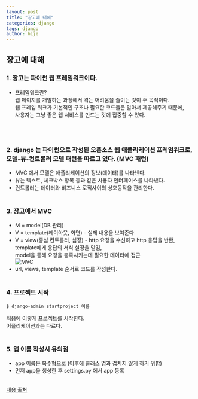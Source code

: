 ```yaml
---
layout: post
title: "장고에 대해"
categories: django
tags: django
author: hije
---
```

## 장고에 대해
### 1. 장고는 파이썬 웹 프레임워크이다.  
* 프레임워크란?  
  웹 페이지를 개발하는 과정에서 겪는 어려움을 줄이는 것이 주 목적이다.  
  웹 프레임 워크가 기본적인 구조나 필요한 코드들은 알아서 제공해주기 때문에,  
  사용자는 그냥 좋은 웹 서비스를 만드는 것에 집중할 수 있다.
  
    <br/><br/>
  
### 2. django 는 파이썬으로 작성된 오픈소스 웹 애플리케이션 프레임워크로, 모델-뷰-컨트롤러 모델 패턴을 따르고 있다. (MVC 패턴)
 * MVC 에서 모델은 애플리케이션의 정보(데이터)를 나타낸다.
 * 뷰는 텍스트, 체크박스 항복 등과 같은 사용자 인터페이스를 나타낸다.
 * 컨트롤러는 데이터와 비즈니스 로직사이의 상호동작을 관리한다.
   <br/><br/>
 
### 3. 장고에서 MVC
 * M = model(DB 관리)
 * V = template(레이아웃, 화면) - 실제 내용을 보여준다
 * V = view(중심 컨트롤러, 심장) - http 요청을 수신하고 http 응답을 반환,  
   template에게 응답의 서식 설정을 맡김,  
   model을 통해 요청을 충족시키는데 필요한 데이터에 접근  
 ![MVC](https://images.velog.io/images/gndan4/post/86c6a8f7-65bc-4a69-b613-abe0ac7cbd91/Untitled.png)
 * url, views, template 순서로 코드를 작성한다.
<br/><br/>
 
### 4. 프로젝트 시작
 ```
 $ django-admin startproject 이름
 ```
 처음에 이렇게 프로젝트를 시작한다.  
 어플리케이션과는 다르다.
  <br/><br/>
  
### 5. 앱 이름 작성시 유의점
 * app 이름은 복수형으로 (이후에 클래스 명과 겹치지 않게 하기 위함)
 * 먼저 app을 생성한 후 settings.py 에서 app 등록
 <br/><br/>
 
 [내용 출처](https://velog.io/@gndan4/Django-%EC%9B%B9-%ED%94%84%EB%A0%88%EC%9E%84%EC%9B%8C%ED%81%AC-%EC%9E%A5%EA%B3%A0-%EA%B8%B0%EB%B3%B8-%EC%84%A4%EC%A0%95-Template-HTML-Form-URL)
